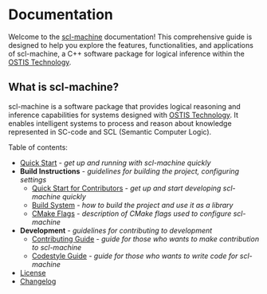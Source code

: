 # Documentation

Welcome to the [scl-machine](https://github.com/ostis-ai/scl-machine) documentation! This comprehensive guide is designed to help you explore the features, functionalities, and applications of scl-machine, a C++ software package for logical inference within the [OSTIS Technology](https://github.com/ostis-ai).

## What is scl-machine?  

scl-machine is a software package that provides logical reasoning and inference capabilities for systems designed with [OSTIS Technology](https://github.com/ostis-ai). It enables intelligent systems to process and reason about knowledge represented in SC-code and SCL (Semantic Computer Logic).

Table of contents:

- [Quick Start](quick_start.md) - *get up and running with scl-machine quickly*
- **Build Instructions** - *guidelines for building the project, configuring settings*
    * [Quick Start for Contributors](build/quick_start.md) - *get up and start developing scl-machine quickly*
    * [Build System](build/build_system.md) - *how to build the project and use it as a library*
    * [CMake Flags](build/cmake_flags.md) - *description of CMake flags used to configure scl-machine*
- **Development** - *guidelines for contributing to development*
    * [Contributing Guide](https://github.com/ostis-ai/scl-machine/blob/main/CONTRIBUTING.md) - *guide for those who wants to make contribution to scl-machine*
    * [Codestyle Guide](https://ostis-ai.github.io/sc-machine/dev/codestyle/) - *guide for those who wants to write code for scl-machine*
- [License](https://github.com/ostis-ai/scl-machine/blob/main/LICENSE)
- [Changelog](changelog.md)
